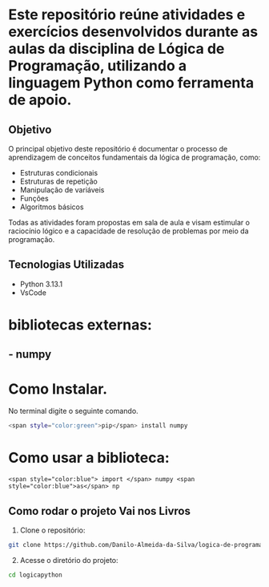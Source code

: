 # Este repositório reúne atividades e exercícios desenvolvidos durante as aulas da disciplina de Lógica de Programação, utilizando a linguagem Python como ferramenta de apoio.

## Objetivo
O principal objetivo deste repositório é documentar o processo de aprendizagem de conceitos fundamentais da lógica de programação, como:

- Estruturas condicionais
- Estruturas de repetição
- Manipulação de variáveis
- Funções
- Algoritmos básicos
  
Todas as atividades foram propostas em sala de aula e visam estimular o raciocínio lógico e a capacidade de resolução de problemas por meio da programação.


## Tecnologias Utilizadas

- Python 3.13.1
- VsCode

# bibliotecas externas:

  ## - numpy

# Como Instalar.

No terminal digite o seguinte comando.

```Bash
<span style="color:green">pip</span> install numpy
```
# Como usar a biblioteca:

```
<span style="color:blue"> import </span> numpy <span style="color:blue">as</span> np
```

## Como rodar o projeto Vai nos Livros

1. Clone o repositório:

```Bash
git clone https://github.com/Danilo-Almeida-da-Silva/logica-de-programa-o-em-Python.git

```
2. Acesse o diretório do projeto:

```Bash
cd logicapython
```




